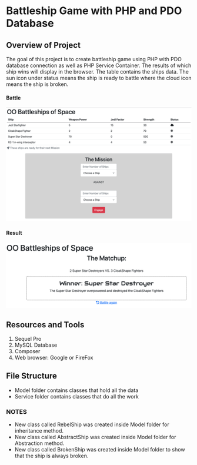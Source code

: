 # Battleship Game with PHP and PDO Database

## Overview of Project
The goal of this project is to create battleship game using PHP with PDO database connection as well as PHP Service Container. The results of which ship wins will display in the browser. The table contains the ships data. The sun icon under status means the ship is ready to battle where the cloud icon means the ship is broken.

#### Battle

![alt text](resources/battle.png)

#### Result
![alt text](resources/result.png)

## Resources and Tools
1. Sequel Pro
2. MySQL Database 
3. Composer
4. Web browser: Google or FireFox

## File Structure
* Model folder contains classes that hold all the data
* Service folder contains classes that do all the work

### NOTES
* New class called RebelShip was created inside Model folder for inheritance method.
* New class called AbstractShip was created inside Model folder for Abstraction method.
* New class called BrokenShip was created inside Model folder to show that the ship is always broken.